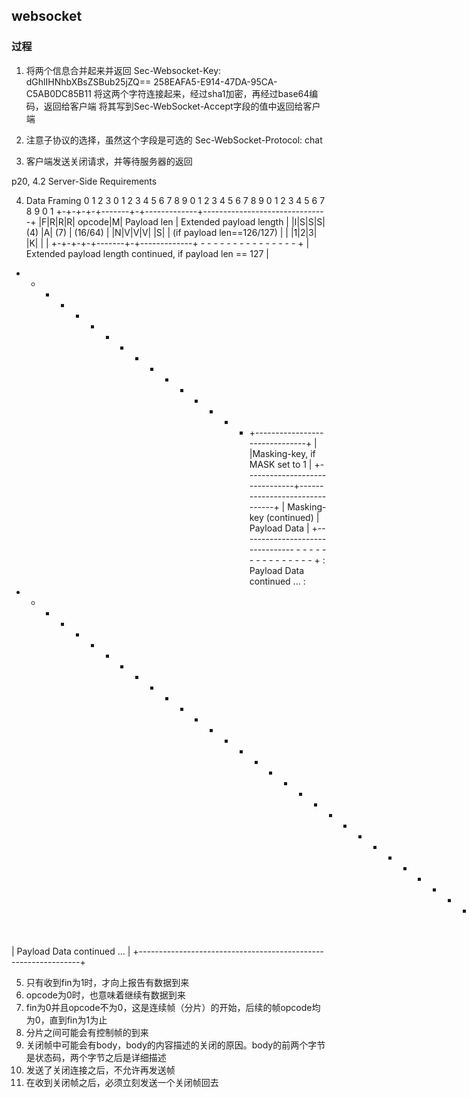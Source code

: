 ## websocket

### 过程
1. 将两个信息合并起来并返回
Sec-Websocket-Key: dGhlIHNhbXBsZSBub25jZQ==
258EAFA5-E914-47DA-95CA-C5AB0DC85B11
将这两个字符连接起来，经过sha1加密，再经过base64编码，返回给客户端
将其写到Sec-WebSocket-Accept字段的值中返回给客户端

2. 注意子协议的选择，虽然这个字段是可选的
Sec-WebSocket-Protocol: chat

3. 客户端发送关闭请求，并等待服务器的返回

p20, 4.2 Server-Side Requirements

4. Data Framing
0                   1                   2                   3
0 1 2 3 4 5 6 7 8 9 0 1 2 3 4 5 6 7 8 9 0 1 2 3 4 5 6 7 8 9 0 1
+-+-+-+-+-------+-+-------------+-------------------------------+
|F|R|R|R| opcode|M| Payload len | Extended payload length       |
|I|S|S|S| (4)   |A| (7)         |       (16/64)                 |
|N|V|V|V|       |S|             | (if payload len==126/127)     |
| |1|2|3|       |K|             |                               |
+-+-+-+-+-------+-+-------------+ - - - - - - - - - - - - - - - +
| Extended payload length continued, if payload len == 127      |
+ - - - - - - - - - - - - - - - +-------------------------------+
|                               |Masking-key, if MASK set to 1  |
+-------------------------------+-------------------------------+
| Masking-key (continued)       |                 Payload Data  |
+-------------------------------- - - - - - - - - - - - - - - - +
:                   Payload Data continued ...                  :
+ - - - - - - - - - - - - - - - - - - - - - - - - - - - - - - - +
|                   Payload Data continued ...                  |
+---------------------------------------------------------------+   

5. 只有收到fin为1时，才向上报告有数据到来
6. opcode为0时，也意味着继续有数据到来
7. fin为0并且opcode不为0，这是连续帧（分片）的开始，后续的帧opcode均为0，直到fin为1为止
8. 分片之间可能会有控制帧的到来
9. 关闭帧中可能会有body，body的内容描述的关闭的原因。body的前两个字节是状态码，两个字节之后是详细描述
10. 发送了关闭连接之后，不允许再发送帧
11. 在收到关闭帧之后，必须立刻发送一个关闭帧回去